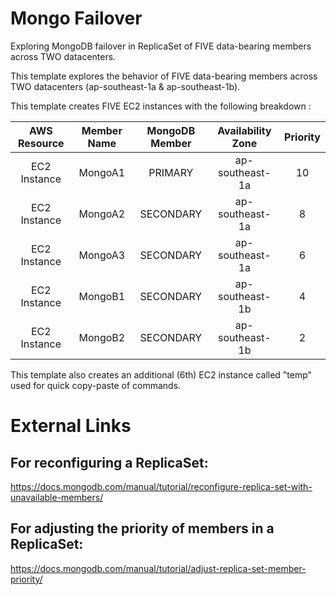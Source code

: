 # Mongo Failover
Exploring MongoDB failover in ReplicaSet of FIVE data-bearing members across TWO datacenters.

This template explores the behavior of FIVE data-bearing members across TWO datacenters (ap-southeast-1a & ap-southeast-1b).

This template creates FIVE EC2 instances with the following breakdown :

| AWS Resource |   Member Name  |   MongoDB Member  | Availability Zone | Priority |
|:------------:|:--------------:|:-----------------:|:-----------------:|:--------:|
| EC2 Instance |   MongoA1      |     PRIMARY       |  ap-southeast-1a  |   10     |
| EC2 Instance |   MongoA2      |     SECONDARY     |  ap-southeast-1a  |    8     |
| EC2 Instance |   MongoA3      |     SECONDARY     |  ap-southeast-1a  |    6     |
| EC2 Instance |   MongoB1      |     SECONDARY     |  ap-southeast-1b  |    4     |
| EC2 Instance |   MongoB2      |     SECONDARY     |  ap-southeast-1b  |    2     |

This template also creates an additional (6th) EC2 instance called "temp" used for quick copy-paste of commands.

# External Links

## For reconfiguring a ReplicaSet:
https://docs.mongodb.com/manual/tutorial/reconfigure-replica-set-with-unavailable-members/

## For adjusting the priority of members in a ReplicaSet:
https://docs.mongodb.com/manual/tutorial/adjust-replica-set-member-priority/
